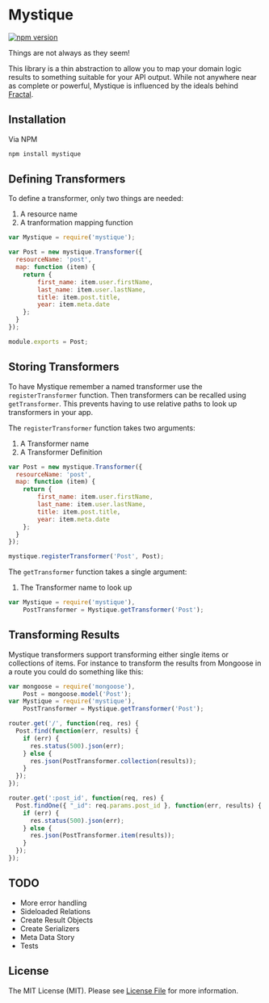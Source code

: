 # Mystique

[![npm version](https://badge.fury.io/js/mystique.svg)](https://badge.fury.io/js/mystique)

Things are not always as they seem!

This library is a thin abstraction to allow you to map your domain logic results to something suitable for your API output.
While not anywhere near as complete or powerful, Mystique is influenced by the ideals behind [Fractal](http://fractal.thephpleague.com).

## Installation

Via NPM

```sh
npm install mystique
```

## Defining Transformers

To define a transformer, only two things are needed:

1. A resource name
2. A tranformation mapping function

```js
var Mystique = require('mystique');

var Post = new mystique.Transformer({
  resourceName: 'post',
  map: function (item) {
    return {
        first_name: item.user.firstName,
        last_name: item.user.lastName,
        title: item.post.title,
        year: item.meta.date
    };
  }
});

module.exports = Post;
```


## Storing Transformers

To have Mystique remember a named transformer use the `registerTransformer` function.
Then transformers can be recalled using `getTransformer`.
This prevents having to use relative paths to look up transformers in your app.

The `registerTransformer` function takes two arguments:

1. A Transformer name
2. A Transformer Definition

```js
var Post = new mystique.Transformer({
  resourceName: 'post',
  map: function (item) {
    return {
        first_name: item.user.firstName,
        last_name: item.user.lastName,
        title: item.post.title,
        year: item.meta.date
    };
  }
});

mystique.registerTransformer('Post', Post);
```

The `getTransformer` function takes a single argument:

1. The Transformer name to look up

```js
var Mystique = require('mystique'),
    PostTransformer = Mystique.getTransformer('Post');
```

## Transforming Results

Mystique transformers support transforming either single items or collections of items.
For instance to transform the results from Mongoose in a route you could do something like this:

```js
var mongoose = require('mongoose'),
    Post = mongoose.model('Post');
var Mystique = require('mystique'),
    PostTransformer = Mystique.getTransformer('Post');

router.get('/', function(req, res) {
  Post.find(function(err, results) {
    if (err) {
      res.status(500).json(err);
    } else {
      res.json(PostTransformer.collection(results));
    }
  });
});

router.get(':post_id', function(req, res) {
  Post.findOne({ "_id": req.params.post_id }, function(err, results) {
    if (err) {
      res.status(500).json(err);
    } else {
      res.json(PostTransformer.item(results));
    }
  });
});
```

## TODO

* More error handling
* Sideloaded Relations
* Create Result Objects
* Create Serializers
* Meta Data Story
* Tests

## License

The MIT License (MIT). Please see [License File](LICENSE) for more information.
